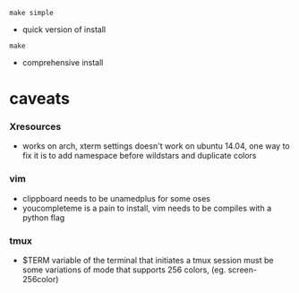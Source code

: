 ```
make simple
```
- quick version of install

```
make
```
- comprehensive install

# caveats
### Xresources
- works on arch, xterm settings doesn't work on ubuntu 14.04, one
  way to fix it is to add namespace before wildstars and duplicate colors

### vim
- clippboard needs to be unamedplus for some oses 
- youcompleteme is a pain to install, vim needs to be compiles with a python flag

### tmux
- $TERM variable of the terminal that initiates a tmux session must
be some variations of mode that supports 256 colors, (eg. screen-256color)
